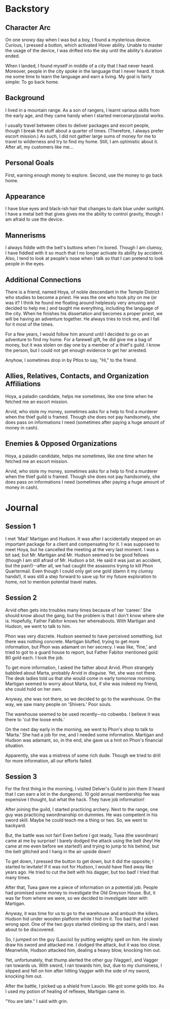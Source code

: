 # Backstory

## Character Arc

On one snowy day when I was but a boy, I found a mysterious device. Curious, I pressed a button, which activated Hover ability. Unable to master the usage of the device, I was drifted into the sky until the ability's duration ended.
 
When I landed, I found myself in middle of a city that I had never heard. Moreover, people in the city spoke in the language that I never heard. It took me some time to learn the language and earn a living. My goal is fairly simple: To go back home.

## Background

I lived in a mountain range. As a son of rangers, I learnt various skills from the early age, and they came handy when I started mercenary/postal works.
 
I usually travel between cities to deliver packages and escort people, though I break the stuff about a quarter of times. (Therefore, I always prefer escort mission.) As such, I did not gather large sums of money for me to travel to wilderness and try to find my home. Still, I am optimistic about it. After all, my customers like me...

## Personal Goals

First, earning enough money to explore.
Second, use the money to go back home.

## Appearance

I have blue eyes and black-ish hair that changes to dark blue under sunlight. I have a metal belt that gives gives me the ability to control gravity, though I am afraid to use the device.

## Mannerisms

I always fiddle with the belt's buttons when I'm bored. Though I am clumsy, I have fiddled with it so much that I no longer activate its ability by accident. Also, I tend to look at people's nose when I talk so that I can pretend to look people in the eyes.

## Additional Connections

There is a friend, named Hoya, of noble descendant in the Temple District who studies to become a priest. He was the one who took pity on me (or was it? I think he found me floating around helplessly very amusing and decided to help me.) and taught me everything, including the language of the city. When he finishes his dissertation and becomes a proper priest, we will be having an adventure together. He always tries to trick me, and I fall for it most of the times.
 
For a few years, I would follow him around until I decided to go on an adventure to find my home. For a farewell gift, he did give me a bag of money, but it was stolen on day one by a member of a thief's guild. I know the person, but I could not get enough evidence to get her arrested.
 
Anyhow, I sometimes drop in by Ptlos to say, "Hi," to the friend.

## Allies, Relatives, Contacts, and Organization Affiliations

Hoya, a paladin candidate, helps me sometimes, like one time when he fetched me an escort mission.
 
Arvid, who stole my money, sometimes asks for a help to find a murderer when the thief guild is framed. Though she does not pay handsomely, she does pass on informations I need (sometimes after paying a huge amount of money in cash).

## Enemies & Opposed Organizations

Hoya, a paladin candidate, helps me sometimes, like one time when he fetched me an escort mission.
 
Arvid, who stole my money, sometimes asks for a help to find a murderer when the thief guild is framed. Though she does not pay handsomely, she does pass on informations I need (sometimes after paying a huge amount of money in cash).

# Journal

## Session 1

I met 'Mad' Martigan and Hudson. It was after I accidentally stepped on an important package for a client and compensating for it. I was supposed to meet Hoya, but he cancelled the meeting at the very last moment. I was a bit sad, but Mr. Martigan and Mr. Hudson seemed to be good fellows (though I am still afraid of Mr. Hudson a bit. He said it was just an accident, but the pain!)--after all, we had caught the assassins trying to kill Phon Quartermail. Even though I could only get one gold (damn it my clumsy hands!), it was still a step forward to save up for my future exploration to home, not to mention potential travel mates.
 
## Session 2
 
Arvid often gets into troubles many times because of her 'career.' She should know about the gang, but the problem is that I don't know where she is. Hopefully, Father Fabitor knows her whereabouts. With Martigan and Hudson, we went to talk to him.
 
Phon was very discrete. Hudson seemed to have perceived something, but there was nothing concrete. Martigan bluffed, trying to get more information, but Phon was adamant on her secrecy. I was like, 'fine,' and tried to got to a guard house to report, but Father Fabitor mentioned gold: 80 gold each. I took the job.
 
To get more information, I asked the father about Arvid. Phon strangely babbled about Marta, probably Arvid in disguise. Yet, she was not there. The desk ladies told us that she would come in early tomorrow morning. Martigan seemed to worry about Marta, but, if she was indeed my friend, she could hold on her own.
 
Anyway, she was not there, so we decided to go to the warehouse. On the way, we saw many people on 'Shivers.' Poor souls.
 
The warehouse seemed to be used recently--no cobwebs. I believe it was there to 'cut the loose ends.'
 
On the next day early in the morning, we went to Phon's shop to talk to 'Marta.' She had a job for me, and I needed some information. Martigan and Hudson was adamant, so, in the end, she gave us a hint on Phon's financial situation.

Apparently, she was a mistress of some rich dude. Though we tried to drill for more information, all our efforts failed.

## Session 3

For the first thing in the morning, I visited Delver's Guild to join them (I heard that I can earn a lot in the dungeons). 10 gold annual membership fee was expensive I thought, but what the hack. They have job information!

After joining the guild, I started practicing archery. Next to the range, one guy was practicing swordmanship on dummies. He was competent in his sword skill. Maybe he could teach me a thing or two. So, we went to backyard.

But, the battle was not fair! Even before I got ready, Tuea (the swordman) came at me by surprise! I barely dodged the attack using the belt (hey! He came at me even before we started!) and trying to jump to his behind, but the belt glitched and I hang in the air upside down!

To get down, I pressed the button to get down, but it did the opposite; I started to levitate! If it was not for Hudson, I would have flied away like years ago. He tried to cut the belt with his dagger, but too bad! I tried that many times.

After that, Tuea gave me a piece of information on a potential job. People had promised some money to investigate the Old Greyson House. But, it was far from where we were, so we decided to investigate later with Martigan.

Anyway, it was time for us to go to the warehouse and ambush the killers. Hudson hid under wooden platform while I hid on it. Too bad that I picked wrong spot. One of the two guys started climbing up the stairs, and I was about to be discovered.

So, I jumped on the guy (Laucio) by putting weighty spell on him. He slowly draw his sword and attacked me. I dodged the attack, but it was too close. Meanwhile, Hudson attacked him, dealing a heavy blow, knocking him out.

Yet, unfortunately, that thump alerted the other guy (Vagger), and Vagger ran towards us. With sword, I ran towards him, but, due to my clumsiness, I slipped and fell on him after hitting Vagger with the side of my sword, knocking him out.

After the battle, I picked up a shield from Laucio. We got some golds too. As I used my potion of healing of reflexes, Martigan came in.

"You are late." I said with grin.











